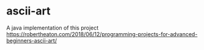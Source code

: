 # ascii-art
A java implementation of this project https://robertheaton.com/2018/06/12/programming-projects-for-advanced-beginners-ascii-art/
